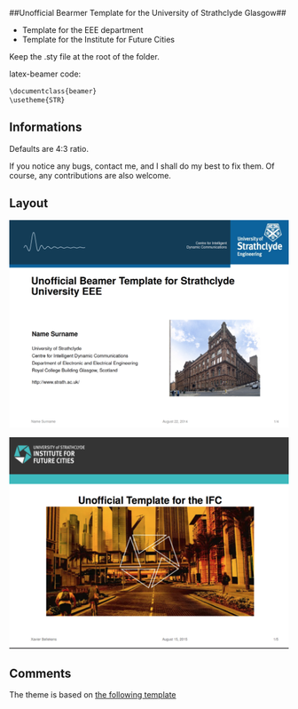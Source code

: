 ##Unofficial Bearmer Template for the University of Strathclyde Glasgow##

- Template for the EEE department 
- Template for the Institute for Future Cities

Keep the .sty file at the root of the folder. 

latex-beamer code:

    \documentclass{beamer}
    \usetheme{STR}

## Informations ##

Defaults are 4:3 ratio.

If you notice any bugs, contact me, and I shall do my best to fix them. Of course, any contributions are also welcome.

## Layout ##

![Template Image]( https://raw.githubusercontent.com/Noktec/Strachlyde-EEE-Beamer-Template/master/EEE/template.png "TemplateEEE")


![Template Image]( https://raw.githubusercontent.com/Noktec/Strachlyde-EEE-Beamer-Template/master/IFC/IFC_Template.png "TemplateIFC")



## Comments ##
The theme is based on [the following template](https://github.com/satta/zbh-beamer-theme)
